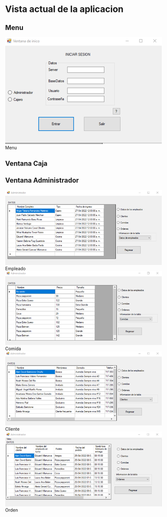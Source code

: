 # Vista actual de la aplicacion  

## Menu
![Menu](./Menu.png)  
Menu
## Ventana Caja

## Ventana Administrador
![Datos del empleado](./Admin_Empleado.png)  
Empleado  
![Comida](./Admin_Comida.png)  
Comida  
![Cliente](./Admin_Cliente.png)
Cliente  
![Orden](./Admin_Orden.png)
Orden